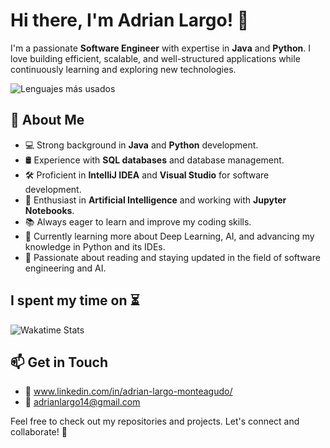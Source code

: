 # Hi there, I'm Adrian Largo! 👋

I'm a passionate **Software Engineer** with expertise in **Java** and **Python**. I love building efficient, scalable, and well-structured applications while continuously learning and exploring new technologies.

![Lenguajes más usados](https://github-readme-stats.vercel.app/api/top-langs/?username=AdrianLargoGit&langs_count=10&theme=dark&layout=compact)

## 🚀 About Me
- 💻 Strong background in **Java** and **Python** development.
- 🛢️ Experience with **SQL databases** and database management.
- 🛠️ Proficient in **IntelliJ IDEA** and **Visual Studio** for software development.
- 🤖 Enthusiast in **Artificial Intelligence** and working with **Jupyter Notebooks**.
- 📚 Always eager to learn and improve my coding skills.
- 🧠 Currently learning more about Deep Learning, AI, and advancing my knowledge in Python and its IDEs.
- 📖 Passionate about reading and staying updated in the field of software engineering and AI.

## I spent my time on ⏳
![Wakatime Stats](https://github-readme-stats.vercel.app/api/wakatime?username=AdrianLargo&theme=dark)

## 📫 Get in Touch
- 💼 www.linkedin.com/in/adrian-largo-monteagudo/
- 📧 adrianlargo14@gmail.com

Feel free to check out my repositories and projects. Let's connect and collaborate! 🚀

